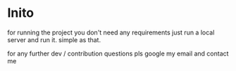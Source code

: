 # Inito

for running the project you don't need any requirements
just run a local server and run it. simple as that. 

for any further dev / contribution questions pls google my email and contact me
